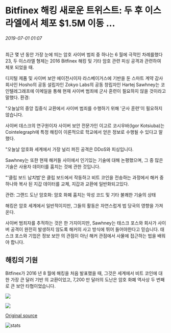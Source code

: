 # Bitfinex 해킹 새로운 트위스트: 두 후 이스라엘에서 체포 $1.5M 이동 ...

###### 2019-07-01 01:07

최근 몇 년 동안 가장 눈에 띄는 암호 사이버 범죄 중 하나는 6 월에 극적인 차례를했다 23, 두 이스라엘 형제는 2016 Bitfinex 해킹 및 기타 암호 관련 피싱 공격과 관련하여 체포 되었을 때.

디지털 제품 및 사이버 보안 에이전시이자 라스베이거스에 기반을 둔 스마트 계약 감사 회사인 Hosho의 공동 설립자인 Zokyo Labs의 공동 창립자인 Hartej Sawhney는 코인텔레그래프에 이메일을 통해 현재 사이버 범죄에 군사 훈련이 필요하지 않을 것이라고 말했다. 환경:

"오늘날의 중앙 집중식 교환에서 사이버 범죄를 수행하기 위해 '군사 훈련'이 필요하지 않습니다.

사이버 데스크의 연구원이자 사이버 보안 전문가인 이고르 코시우바(Igor Kotsiuba)는 Cointelegraph에 특정 해킹이 이론적으로 학교에서 얻은 정보로 수행될 수 있다고 말했다.

"오늘날 암호화 세계에서 가장 널리 퍼진 공격은 DDoS와 피싱입니다.

Sawhney는 또한 현재 해커들 사이에서 인기있는 기술에 대해 논평했으며, 그 중 많은 기술은 사용자 데이터를 훔치는 것에 관한 것입니다.

"'클립 보드 납치범'은 클립 보드에서 작동하고 비트 코인을 전송하는 과정에서 해커 중 하나와 복사 된 지갑 데이터를 교체, 지갑과 교환에 일반화되고있다.

관련: 그랜드 도난 암호화: 암호 화폐 훔치는 악성 코드 및 기타 불쾌한 기술의 상태

해킹은 암호 세계에서 일반적이지만, 그들의 활동은 자연스럽게 법 당국의 영향을 가져온다.

사이버 범죄자를 추적하는 것은 한 가지이지만, Sawhney는 태스크 포스와 회사가 사이버 공격이 완전히 발생하지 않도록 해커의 사고 방식에 뛰어 들어야한다고 믿습니다. 태스크 포스와 기업은 정보 보안 의 관점이 아닌 해커 관점에서 사물에 접근하는 법을 배워야 합니다.

## 해킹의 기원

Bitfinex가 2016 년 8 월에 해킹을 처음 발표했을 때, 그것은 세계에서 비트 코인에 대한 가장 큰 달러 기반 의 교환이었고, 7,200 만 달러의 도난은 암호 화폐 역사상 두 번째로 큰 보안 타협이었습니다.

![](https://s3.cointelegraph.com/storage/uploads/view/61113ff2eb170ce9b986cbd644fef797.png)

![](https://s3.cointelegraph.com/storage/uploads/view/79da5ff207f9044e1ad4b5221a9c39b1.png)

[Original source](https://cointelegraph.com/news/bitfinex-hack-new-twist-two-arrested-in-israel-after-15m-moved)

![stats](https://c.statcounter.com/11760860/0/a89fa40b/1/ "stats")